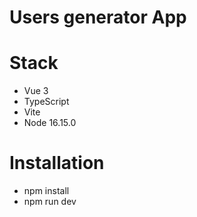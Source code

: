 # Users generator App
# Stack

- Vue 3 
- TypeScript 
- Vite
- Node 16.15.0

# Installation

- npm install
- npm run dev

